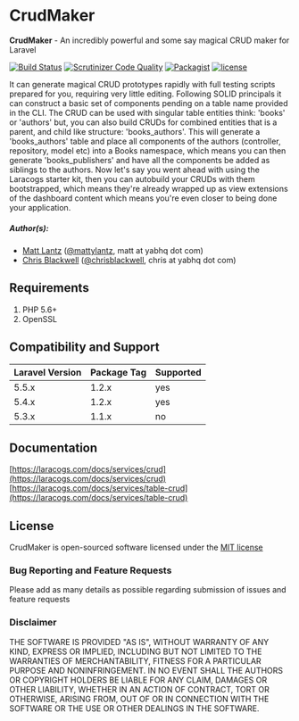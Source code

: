 # CrudMaker

**CrudMaker** - An incredibly powerful and some say magical CRUD maker for Laravel

[![Build Status](https://travis-ci.org/YABhq/CrudMaker.svg?branch=master)](https://travis-ci.org/YABhq/CrudMaker)
[![Scrutinizer Code Quality](https://scrutinizer-ci.com/g/YABhq/CrudMaker/badges/quality-score.png?b=develop)](https://scrutinizer-ci.com/g/YABhq/CrudMaker/?branch=develop)
[![Packagist](https://img.shields.io/packagist/dt/yab/crudmaker.svg)](https://packagist.org/packages/yab/crudmaker)
[![license](https://img.shields.io/github/license/mashape/apistatus.svg)](https://packagist.org/packages/yab/crudmaker)

It can generate magical CRUD prototypes rapidly with full testing scripts prepared for you, requiring very little editing. Following SOLID principals it can construct a basic set of components pending on a table name provided in the CLI. The CRUD can be used with singular table entities think: 'books' or 'authors' but, you can also build CRUDs for combined entities that is a parent, and child like structure: 'books_authors'. This will generate a 'books_authors' table and place all components of the authors (controller, repository, model etc) into a Books namespace, which means you can then generate 'books_publishers' and have all the components be added as siblings to the authors. Now let's say you went ahead with using the Laracogs starter kit, then you can autobuild your CRUDs with them bootstrapped, which means they're already wrapped up as view extensions of the dashboard content which means you're even closer to being done your application.

##### Author(s):
* [Matt Lantz](https://github.com/mlantz) ([@mattylantz](http://twitter.com/mattylantz), matt at yabhq dot com)
* [Chris Blackwell](https://github.com/chrisblackwell) ([@chrisblackwell](https://twitter.com/chrisblackwell), chris at yabhq dot com)

## Requirements

1. PHP 5.6+
2. OpenSSL

## Compatibility and Support

| Laravel Version | Package Tag | Supported |
|-----------------|-------------|-----------|
| 5.5.x | 1.2.x | yes |
| 5.4.x | 1.2.x | yes |
| 5.3.x | 1.1.x | no |

## Documentation

[https://laracogs.com/docs/services/crud](https://laracogs.com/docs/services/crud)<br>
[https://laracogs.com/docs/services/table-crud](https://laracogs.com/docs/services/table-crud)

## License
CrudMaker is open-sourced software licensed under the [MIT license](http://opensource.org/licenses/MIT)

### Bug Reporting and Feature Requests
Please add as many details as possible regarding submission of issues and feature requests

### Disclaimer
THE SOFTWARE IS PROVIDED "AS IS", WITHOUT WARRANTY OF ANY KIND, EXPRESS OR IMPLIED, INCLUDING BUT NOT LIMITED TO THE WARRANTIES OF MERCHANTABILITY, FITNESS FOR A PARTICULAR PURPOSE AND NONINFRINGEMENT. IN NO EVENT SHALL THE AUTHORS OR COPYRIGHT HOLDERS BE LIABLE FOR ANY CLAIM, DAMAGES OR OTHER LIABILITY, WHETHER IN AN ACTION OF CONTRACT, TORT OR OTHERWISE, ARISING FROM, OUT OF OR IN CONNECTION WITH THE SOFTWARE OR THE USE OR OTHER DEALINGS IN THE SOFTWARE.
